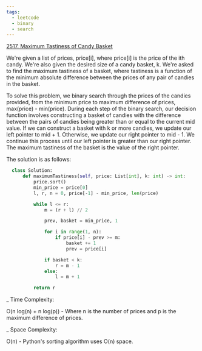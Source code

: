 ```yaml
---
tags:
  - leetcode
  - binary
  - search
---
```


<a href="https://leetcode.com/problems/maximum-tastiness-of-candy-basket/">
2517. Maximum Tastiness of Candy Basket</a>

We're given a list of prices, price[i], where price[i] is the price of the ith
candy. We're also given the desired size of a candy basket, k. We're asked to
find the maximum tastiness of a basket, where tastiness is a function of the
minimum absolute difference between the prices of any pair of candies in the
basket.

To solve this problem, we binary search through the prices of the candies
provided, from the minimum price to maximum difference of prices, max(price) -
min(price). During each step of the binary search, our decision function
involves constructing a basket of candies with the difference between the pairs
of candies being greater than or equal to the current mid value. If we can
construct a basket with k or more candies, we update our left pointer to
mid + 1. Otherwise, we update our right pointer to mid - 1. We continue this
process until our left pointer is greater than our right pointer. The maximum
tastiness of the basket is the value of the right pointer.

The solution is as follows:

```python
  class Solution:
      def maximumTastiness(self, price: List[int], k: int) -> int:
          price.sort()
          min_price = price[0]
          l, r, n = 0, price[-1] - min_price, len(price)

          while l <= r:
              m = (r + l) // 2

              prev, basket = min_price, 1

              for i in range(1, n):
                  if price[i] - prev >= m:
                      basket += 1
                      prev = price[i]

              if basket < k:
                  r = m - 1
              else:
                  l = m + 1

          return r
```

\_ Time Complexity:

O(n log(n) + n log(p)) - Where n is the number of prices and p is the maximum
difference of prices.

\_ Space Complexity:

O(n) - Python's sorting algorithm uses O(n) space.
